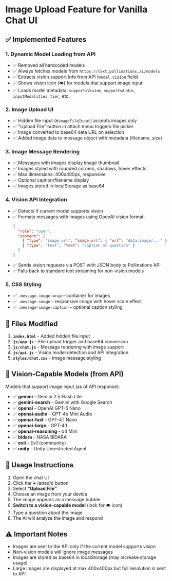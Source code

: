 # Image Upload Feature for Vanilla Chat UI

## ✅ Implemented Features

### 1. **Dynamic Model Loading from API**
- ✅ Removed all hardcoded models
- ✅ Always fetches models from `https://text.pollinations.ai/models`
- ✅ Extracts vision support info from API (`model.vision` field)
- ✅ Shows vision icon (👁️) for models that support image input
- ✅ Loads model metadata: `supportsVision`, `supportsAudio`, `inputModalities`, `tier`, etc.

### 2. **Image Upload UI**
- ✅ Hidden file input (`#imageFileInput`) accepts images only
- ✅ "Upload File" button in attach menu triggers file picker
- ✅ Image converted to base64 data URL on selection
- ✅ Added image data to message object with metadata (filename, size)

### 3. **Image Message Rendering**
- ✅ Messages with images display image thumbnail
- ✅ Images styled with rounded corners, shadows, hover effects
- ✅ Max dimensions: 400x400px, responsive
- ✅ Optional caption/filename display
- ✅ Images stored in localStorage as base64

### 4. **Vision API Integration**
- ✅ Detects if current model supports vision
- ✅ Formats messages with images using OpenAI vision format:
  ```json
  {
    "role": "user",
    "content": [
      { "type": "image_url", "image_url": { "url": "data:image/..." } },
      { "type": "text", "text": "caption or question" }
    ]
  }
  ```
- ✅ Sends vision requests via POST with JSON body to Pollinations API
- ✅ Falls back to standard text streaming for non-vision models

### 5. **CSS Styling**
- ✅ `.message-image-wrap` - container for images
- ✅ `.message-image` - responsive image with hover scale effect
- ✅ `.message-image-caption` - optional caption styling

## 🔧 Files Modified

1. **`index.html`** - Added hidden file input
2. **`js/app.js`** - File upload trigger and base64 conversion
3. **`js/chat.js`** - Message rendering with image support
4. **`js/api.js`** - Vision model detection and API integration
5. **`styles/chat.css`** - Image message styling

## 🎯 Vision-Capable Models (from API)

Models that support image input (as of API response):
- ✅ **gemini** - Gemini 2.5 Flash Lite
- ✅ **gemini-search** - Gemini with Google Search
- ✅ **openai** - OpenAI GPT-5 Nano
- ✅ **openai-audio** - GPT-4o Mini Audio
- ✅ **openai-fast** - GPT-4.1 Nano
- ✅ **openai-large** - GPT-4.1
- ✅ **openai-reasoning** - o4 Mini
- ✅ **bidara** - NASA BIDARA
- ✅ **evil** - Evil (community)
- ✅ **unity** - Unity Unrestricted Agent

## 📝 Usage Instructions

1. Open the chat UI
2. Click the **+** (attach) button
3. Select **"Upload File"**
4. Choose an image from your device
5. The image appears as a message bubble
6. **Switch to a vision-capable model** (look for 👁️ icon)
7. Type a question about the image
8. The AI will analyze the image and respond

## ⚠️ Important Notes

- Images are sent to the API only if the current model supports vision
- Non-vision models will ignore image messages
- Images are stored as base64 in localStorage (may increase storage usage)
- Large images are displayed at max 400x400px but full resolution is sent to API
